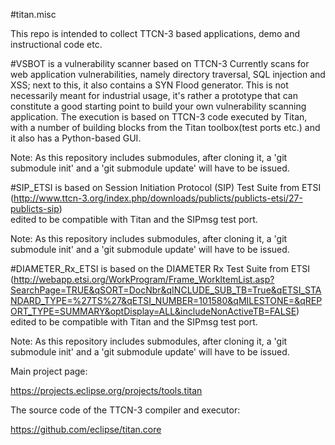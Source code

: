 #titan.misc

This repo is intended to collect TTCN-3 based applications, demo and instructional code etc.

#VSBOT is a vulnerability scanner based on TTCN-3 
Currently scans for web application vulnerabilities, namely directory traversal, SQL injection and XSS; next to this, it also contains a SYN Flood generator. This is not necessarily meant for industrial usage, it's rather a prototype that can constitute a good starting point to build your own vulnerability scanning application.
The execution is based on TTCN-3 code executed by Titan, with a number of building blocks from the Titan toolbox(test ports etc.)  and it also has a Python-based GUI.


Note: As this repository includes submodules, after cloning it, a 'git submodule init' and a 'git submodule update' 
will have to be issued.


#SIP_ETSI is based on Session Initiation Protocol (SIP) Test Suite from ETSI 
(http://www.ttcn-3.org/index.php/downloads/publicts/publicts-etsi/27-publicts-sip)  
edited to be compatible with Titan and the SIPmsg test port.

Note: As this repository includes submodules, after cloning it, a 'git submodule init' and a 'git submodule update' 
will have to be issued.

#DIAMETER_Rx_ETSI is based on the DIAMETER Rx Test Suite from ETSI 
(http://webapp.etsi.org/WorkProgram/Frame_WorkItemList.asp?SearchPage=TRUE&qSORT=DocNbr&qINCLUDE_SUB_TB=True&qETSI_STANDARD_TYPE=%27TS%27&qETSI_NUMBER=101580&qMILESTONE=&qREPORT_TYPE=SUMMARY&optDisplay=ALL&includeNonActiveTB=FALSE)  
edited to be compatible with Titan and the SIPmsg test port.

Note: As this repository includes submodules, after cloning it, a 'git submodule init' and a 'git submodule update' 
will have to be issued.


Main project page:

https://projects.eclipse.org/projects/tools.titan

The source code of the TTCN-3 compiler and executor:

https://github.com/eclipse/titan.core
